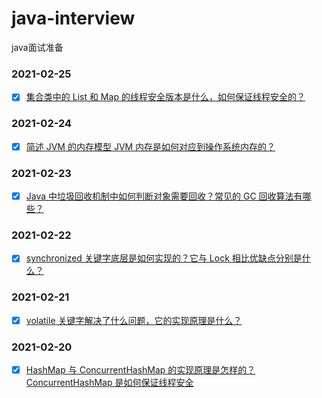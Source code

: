# java-interview
java面试准备

### 2021-02-25
- [x] [集合类中的 List 和 Map 的线程安全版本是什么，如何保证线程安全的？](https://github.com/loyalto/java-interview/blob/main/2021-02-25/%E9%9B%86%E5%90%88%E7%B1%BB%E4%B8%AD%E7%9A%84%20List%20%E5%92%8C%20Map%20%E7%9A%84%E7%BA%BF%E7%A8%8B%E5%AE%89%E5%85%A8%E7%89%88%E6%9C%AC%E6%98%AF%E4%BB%80%E4%B9%88%EF%BC%8C%E5%A6%82%E4%BD%95%E4%BF%9D%E8%AF%81%E7%BA%BF%E7%A8%8B%E5%AE%89%E5%85%A8%E7%9A%84%EF%BC%9F.md)

### 2021-02-24
- [x] [简述 JVM 的内存模型 JVM 内存是如何对应到操作系统内存的？](https://github.com/loyalto/java-interview/blob/main/2021-02-24/%E7%AE%80%E8%BF%B0%20JVM%20%E7%9A%84%E5%86%85%E5%AD%98%E6%A8%A1%E5%9E%8B%20JVM%20%E5%86%85%E5%AD%98%E6%98%AF%E5%A6%82%E4%BD%95%E5%AF%B9%E5%BA%94%E5%88%B0%E6%93%8D%E4%BD%9C%E7%B3%BB%E7%BB%9F%E5%86%85%E5%AD%98%E7%9A%84%EF%BC%9F.md)

### 2021-02-23
- [x] [Java 中垃圾回收机制中如何判断对象需要回收？常见的 GC 回收算法有哪些？](https://github.com/loyalto/java-interview/blob/main/2021-02-23/Java%20%E4%B8%AD%E5%9E%83%E5%9C%BE%E5%9B%9E%E6%94%B6%E6%9C%BA%E5%88%B6%E4%B8%AD%E5%A6%82%E4%BD%95%E5%88%A4%E6%96%AD%E5%AF%B9%E8%B1%A1%E9%9C%80%E8%A6%81%E5%9B%9E%E6%94%B6%EF%BC%9F%E5%B8%B8%E8%A7%81%E7%9A%84%20GC%20%E5%9B%9E%E6%94%B6%E7%AE%97%E6%B3%95%E6%9C%89%E5%93%AA%E4%BA%9B%EF%BC%9F.md)

### 2021-02-22
- [x] [synchronized 关键字底层是如何实现的？它与 Lock 相比优缺点分别是什么？](https://github.com/loyalto/java-interview/blob/main/2021-02-22/synchronized%20%E5%85%B3%E9%94%AE%E5%AD%97%E5%BA%95%E5%B1%82%E6%98%AF%E5%A6%82%E4%BD%95%E5%AE%9E%E7%8E%B0%E7%9A%84%EF%BC%9F%E5%AE%83%E4%B8%8E%20Lock%20%E7%9B%B8%E6%AF%94%E4%BC%98%E7%BC%BA%E7%82%B9%E5%88%86%E5%88%AB%E6%98%AF%E4%BB%80%E4%B9%88%EF%BC%9F.md)

### 2021-02-21
- [x] [volatile 关键字解决了什么问题，它的实现原理是什么？](https://github.com/loyalto/java-interview/blob/main/2021-02-21/volatile%20%E5%85%B3%E9%94%AE%E5%AD%97%E8%A7%A3%E5%86%B3%E4%BA%86%E4%BB%80%E4%B9%88%E9%97%AE%E9%A2%98%EF%BC%8C%E5%AE%83%E7%9A%84%E5%AE%9E%E7%8E%B0%E5%8E%9F%E7%90%86%E6%98%AF%E4%BB%80%E4%B9%88%EF%BC%9F.md)

### 2021-02-20
- [x] [HashMap 与 ConcurrentHashMap 的实现原理是怎样的？ConcurrentHashMap 是如何保证线程安全](https://github.com/loyalto/java-interview/blob/main/2021-02-20/HashMap%20%E4%B8%8E%20ConcurrentHashMap%20%E7%9A%84%E5%AE%9E%E7%8E%B0%E5%8E%9F%E7%90%86%E6%98%AF%E6%80%8E%E6%A0%B7%E7%9A%84%EF%BC%9FConcurrentHashMap%20%E6%98%AF%E5%A6%82%E4%BD%95%E4%BF%9D%E8%AF%81%E7%BA%BF%E7%A8%8B%E5%AE%89%E5%85%A8%E7%9A%84%EF%BC%9F.md)
